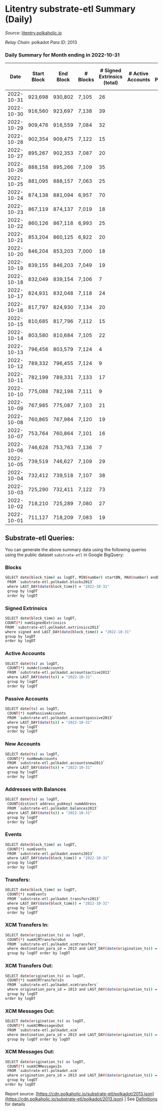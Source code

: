 # Litentry substrate-etl Summary (Daily)

_Source_: [litentry.polkaholic.io](https://litentry.polkaholic.io)

*Relay Chain*: polkadot
*Para ID*: 2013



### Daily Summary for Month ending in 2022-10-31


| Date | Start Block | End Block | # Blocks | # Signed Extrinsics (total) | # Active Accounts | # Passive | # New | # Addresses with Balances | # Events | # Transfers | # XCM Transfers In | # XCM Transfers Out | # XCM In | # XCM Out | Issues | 
| ---- | ----------- | --------- | -------- | --------------------------- | ----------------- | --------- | ----- | ------------------------- | -------- | ----------- | ------------------ | ------------------- | -------- | --------- | ------ |
| 2022-10-31 | 923,698 | 930,802 | 7,105 | 26 |  |  |  | 4,678 | 14,403 |   |   |   |  |  |  |
| 2022-10-30 | 916,560 | 923,697 | 7,138 | 39 |  |  |  | 4,678 | 14,545 |   |   |   |  |  |  |
| 2022-10-29 | 909,476 | 916,559 | 7,084 | 32 |  |  |  | 4,677 | 14,398 |   |   |   |  |  |  |
| 2022-10-28 | 902,354 | 909,475 | 7,122 | 15 |  |  |  | 4,677 | 14,372 |   |   |   |  |  |  |
| 2022-10-27 | 895,267 | 902,353 | 7,087 | 20 |  |  |  |  | 14,336 |   |   |   |  |  |  |
| 2022-10-26 | 888,158 | 895,266 | 7,109 | 35 |  |  |  | 4,676 | 14,461 |   |   |   |  |  |  |
| 2022-10-25 | 881,095 | 888,157 | 7,063 | 25 |  |  |  |  | 14,306 |   |   |   |  |  |  |
| 2022-10-24 | 874,138 | 881,094 | 6,957 | 70 |  |  |  |  | 14,384 |   |   |   |  |  |  |
| 2022-10-23 | 867,119 | 874,137 | 7,019 | 18 |  |  |  | 4,675 | 14,180 |   |   |   |  |  |  |
| 2022-10-22 | 860,126 | 867,118 | 6,993 | 25 |  |  |  |  | 14,172 |   |   |   |  |  |  |
| 2022-10-21 | 853,204 | 860,125 | 6,922 | 20 |  |  |  | 4,675 | 13,997 |   |   |   |  |  |  |
| 2022-10-20 | 846,204 | 853,203 | 7,000 | 18 |  |  |  |  | 14,143 |   |   |   |  |  |  |
| 2022-10-19 | 839,155 | 846,203 | 7,049 | 19 |  |  |  |  | 14,245 |   |   |   |  |  |  |
| 2022-10-18 | 832,049 | 839,154 | 7,106 | 7 |  |  |  | 4,674 | 14,288 |   |   |   |  |  |  |
| 2022-10-17 | 824,931 | 832,048 | 7,118 | 24 |  |  |  |  | 14,408 |   |   |   |  |  |  |
| 2022-10-16 | 817,797 | 824,930 | 7,134 | 20 |  |  |  | 4,674 | 14,431 |   |   |   |  |  |  |
| 2022-10-15 | 810,685 | 817,796 | 7,112 | 15 |  |  |  | 4,671 | 14,345 |   |   |   |  |  |  |
| 2022-10-14 | 803,580 | 810,684 | 7,105 | 22 |  |  |  | 4,671 | 14,384 |   |   |   |  |  |  |
| 2022-10-13 | 796,456 | 803,579 | 7,124 | 4 |  |  |  | 4,671 | 14,306 |   |   |   |  |  |  |
| 2022-10-12 | 789,332 | 796,455 | 7,124 | 9 |  |  |  | 4,671 | 14,336 |   |   |   |  |  |  |
| 2022-10-11 | 782,199 | 789,331 | 7,133 | 17 |  |  |  |  | 14,393 |   |   |   |  |  |  |
| 2022-10-10 | 775,088 | 782,198 | 7,111 | 9 |  |  |  | 4,671 | 14,310 |   |   |   |  |  |  |
| 2022-10-09 | 767,985 | 775,087 | 7,103 | 21 |  |  |  | 4,671 | 14,358 |   |   |   |  |  |  |
| 2022-10-08 | 760,865 | 767,984 | 7,120 | 19 |  |  |  | 4,671 | 14,378 |   |   |   |  |  |  |
| 2022-10-07 | 753,764 | 760,864 | 7,101 | 16 |  |  |  | 4,671 | 14,331 |   |   |   |  |  |  |
| 2022-10-06 | 746,628 | 753,763 | 7,136 | 7 |  |  |  | 4,671 | 14,349 |   |   |   |  |  |  |
| 2022-10-05 | 739,519 | 746,627 | 7,109 | 29 |  |  |  | 4,671 | 14,414 |   |   |   |  |  |  |
| 2022-10-04 | 732,412 | 739,518 | 7,107 | 38 |  |  |  | 4,671 | 14,448 |   |   |   |  |  |  |
| 2022-10-03 | 725,290 | 732,411 | 7,122 | 73 |  |  |  |  | 14,686 |   |   |   |  |  |  |
| 2022-10-02 | 718,210 | 725,289 | 7,080 | 27 |  |  |  |  | 14,347 |   |   |   |  |  |  |
| 2022-10-01 | 711,127 | 718,209 | 7,083 | 19 |  |  |  |  | 14,307 |   |   |   |  |  |  |

## Substrate-etl Queries:
You can generate the above summary data using the following queries using the public dataset `substrate-etl` in Google BigQuery:

### Blocks
```bash
SELECT date(block_time) as logDT, MIN(number) startBN, MAX(number) endBN, COUNT(*) numBlocks 
 FROM `substrate-etl.polkadot.blocks2013`  
 where LAST_DAY(date(block_time)) = "2022-10-31" 
 group by logDT 
 order by logDT
```

### Signed Extrinsics
```bash
SELECT date(block_time) as logDT, 
COUNT(*) numSignedExtrinsics 
FROM `substrate-etl.polkadot.extrinsics2013`  
where signed and LAST_DAY(date(block_time)) = "2022-10-31" 
group by logDT 
order by logDT
```

### Active Accounts
```bash
SELECT date(ts) as logDT, 
 COUNT(*) numActiveAccounts 
 FROM `substrate-etl.polkadot.accountsactive2013` 
 where LAST_DAY(date(ts)) = "2022-10-31" 
 group by logDT 
 order by logDT
```

### Passive Accounts
```bash
SELECT date(ts) as logDT, 
 COUNT(*) numPassiveAccounts 
 FROM `substrate-etl.polkadot.accountspassive2013` 
 where LAST_DAY(date(ts)) = "2022-10-31" 
 group by logDT 
 order by logDT
```

### New Accounts
```bash
SELECT date(ts) as logDT, 
 COUNT(*) numNewAccounts 
 FROM `substrate-etl.polkadot.accountsnew2013` 
 where LAST_DAY(date(ts)) = "2022-10-31" 
 group by logDT
 order by logDT
```

### Addresses with Balances
```bash
SELECT date(ts) as logDT,
 COUNT(distinct address_pubkey) numAddress 
 FROM `substrate-etl.polkadot.balances2013` 
 where LAST_DAY(date(ts)) = "2022-10-31" 
 group by logDT 
 order by logDT
```

### Events
```bash
SELECT date(block_time) as logDT, 
 COUNT(*) numEvents 
 FROM `substrate-etl.polkadot.events2013` 
 where LAST_DAY(date(block_time)) = "2022-10-31" 
 group by logDT 
 order by logDT
```

### Transfers:
```bash
SELECT date(block_time) as logDT, 
 COUNT(*) numEvents 
 FROM `substrate-etl.polkadot.transfers2013` 
 where LAST_DAY(date(block_time)) = "2022-10-31" 
 group by logDT 
 order by logDT
```

### XCM Transfers In:
```bash
SELECT date(origination_ts) as logDT, 
 COUNT(*) numXCMTransfersOut 
 FROM `substrate-etl.polkadot.xcmtransfers` 
 where destination_para_id = 2013 and LAST_DAY(date(origination_ts)) = "2022-10-31" 
 group by logDT order by logDT
```

### XCM Transfers Out:
```bash
SELECT date(origination_ts) as logDT, 
 COUNT(*) numXCMTransfersIn 
 FROM `substrate-etl.polkadot.xcmtransfers` 
 where origination_para_id = 2013 and LAST_DAY(date(origination_ts)) = "2022-10-31" 
 group by logDT 
order by logDT
```

### XCM Messages Out:
```bash
SELECT date(origination_ts) as logDT, 
 COUNT(*) numXCMMessagesOut 
 FROM `substrate-etl.polkadot.xcm` 
 where destination_para_id = 2013 and LAST_DAY(date(origination_ts)) = "2022-10-31" 
 group by logDT order by logDT
```

### XCM Messages Out:
```bash
SELECT date(origination_ts) as logDT, 
 COUNT(*) numXCMMessagesIn 
 FROM `substrate-etl.polkadot.xcm` 
 where origination_para_id = 2013 and LAST_DAY(date(origination_ts)) = "2022-10-31" 
 group by logDT 
order by logDT
```


Report source: [https://cdn.polkaholic.io/substrate-etl/polkadot/2013.json](https://cdn.polkaholic.io/substrate-etl/polkadot/2013.json) | See [Definitions](/DEFINITIONS.md) for details
